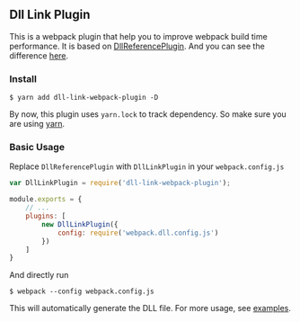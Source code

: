 ## Dll Link Plugin

This is a webpack plugin that help you to improve webpack build time performance. It is based on [DllReferencePlugin](https://webpack.js.org/plugins/dll-plugin/#dllreferenceplugin). And you can see the difference [here](https://github.com/clinyong/dll-link-webpack-plugin/blob/master/why-use-dll-link.md).


### Install

```
$ yarn add dll-link-webpack-plugin -D
```
By now, this plugin uses `yarn.lock` to track dependency. So make sure you are using [yarn](https://yarnpkg.com/en/).

### Basic Usage

Replace `DllReferencePlugin` with `DllLinkPlugin` in your `webpack.config.js`

```js
var DllLinkPlugin = require('dll-link-webpack-plugin');

module.exports = {
    // ...
    plugins: [
        new DllLinkPlugin({
            config: require('webpack.dll.config.js')
        })
    ]
}
```

And directly run

```
$ webpack --config webpack.config.js
```

This will automatically generate the DLL file. For more usage, see [examples](https://github.com/clinyong/dll-link-webpack-plugin/tree/master/examples).